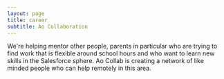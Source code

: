 ```yaml
---
layout: page
title: career
subtitle: Ao Collaboration
---
```


We're helping mentor other people, parents in particular who are trying to find work that is flexible around school hours and who want to learn new skills in the Salesforce sphere.
Ao Collab is creating a network of like minded people who can help remotely in this area.
